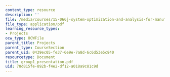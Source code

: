 ```yaml
---
content_type: resource
description: ''
file: /media/courses/15-066j-system-optimization-and-analysis-for-manufacturing-summer-2003/78d815fe892bf4e2df12a018a9c81c9d_group1_presentation.pdf
file_type: application/pdf
learning_resource_types:
- Projects
ocw_type: OCWFile
parent_title: Projects
parent_type: CourseSection
parent_uid: 0439ec05-fe37-6e9e-7a8d-6c6d53e5c840
resourcetype: Document
title: group1_presentation.pdf
uid: 78d815fe-892b-f4e2-df12-a018a9c81c9d
---
```

